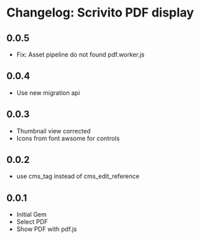 # Changelog: Scrivito PDF display

## 0.0.5

* Fix: Asset pipeline do not found pdf.worker.js

## 0.0.4

* Use new migration api

## 0.0.3

* Thumbnail view corrected
* Icons from font awsome for controls

## 0.0.2

* use cms_tag instead of cms_edit_reference

## 0.0.1

* Initial Gem
* Select PDF
* Show PDF with pdf.js
